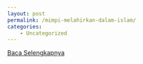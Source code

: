 ```yaml
---
layout: post
permalink: /mimpi-melahirkan-dalam-islam/
categories:
    - Uncategorized
---
```


[Baca Selengkapnya](/03)